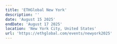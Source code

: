 ```yaml
---
title: 'ETHGlobal New York'
description: ''
date: 'August 15 2025'
endDate: 'August 17 2025'
location: 'New York City, United States'
url: 'https://ethglobal.com/events/newyork2025'
---
```



